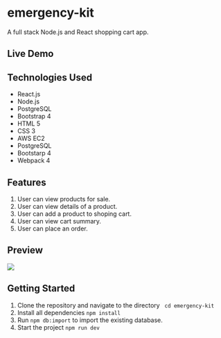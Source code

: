 # emergency-kit
A full stack Node.js and React shopping cart app.

## Live Demo

## Technologies Used
- React.js
- Node.js
- PostgreSQL
- Bootstrap 4
- HTML 5
- CSS 3
- AWS EC2
- PostgreSQL
- Bootstarp 4
- Webpack 4

## Features
 1. User can view products for sale.
 1. User can view details of a product.
 1. User can add a product to shoping cart.
 1. User can view cart summary.
 1. User can place an order.

## Preview
<img src="server/public/images/preview.gif">

## Getting Started
1. Clone the repository and navigate to the directory ` cd emergency-kit`
1. Install all dependencies `npm install`
1. Run `npm db:import` to import the existing database.
1. Start the project `npm run dev`
